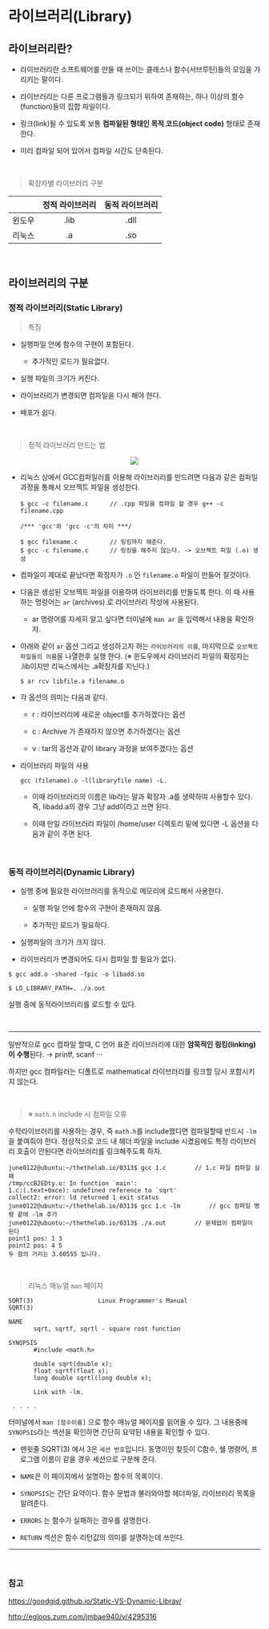 # 라이브러리(Library)

## 라이브러리란?

- 라이브러리란 소프트웨어를 만들 때 쓰이는 클래스나 함수(서브루틴)들의 모임을 가리키는 말이다.

- 라이브러리는 다른 프로그램들과 링크되기 위하여 존재하는, 하나 이상의 함수(function)들의 집합 파일이다.

- 링크(link)될 수 있도록 보통 **컴파일된 형태인 목적 코드(object code)** 형태로 존재한다.

- 미리 컴파일 되어 있어서 컴파일 시간도 단축된다.

<br>

> 확장자별 라이브러리 구분

||정적 라이브러리|동적 라이브러리|
|:---:|:---:|:---:|
|윈도우|.lib|.dll|
|리눅스|.a|.so|

<br>

## 라이브러리의 구분

### 정적 라이브러리(Static Library)

> 특징

- 실행파일 안에 함수의 구현이 포함된다.
  
  - 추가적인 로드가 필요없다.
 
- 실행 파일의 크기가 커진다.

- 라이브러리가 변경되면 컴파일을 다시 해야 한다.

- 배포가 쉽다.

<br>

> 정적 라이브러리 만드는 법

<p align='center'>
<img src='https://user-images.githubusercontent.com/39554623/54333059-46340900-4664-11e9-9421-6bb4cc210b90.PNG'>
</p>

- 리눅스 상에서 GCC컴파일러를 이용해 라이브러리를 만드려면 다음과 같은 컴파일 과정을 통해서 오브젝트 파일을 생성한다.

    ```
  $ gcc -c filename.c      // .cpp 파일을 컴파일 할 경우 g++ -c filename.cpp
    ```

    ```
  /*** 'gcc'와 'gcc -c'의 차이 ***/

  $ gcc filename.c         // 링킹까지 해준다.
  $ gcc -c filename.c      // 링킹을 해주지 않는다. -> 오브젝트 파일 (.o) 생성
    ```

- 컴파일이 제대로 끝났다면 확장자가 `.o` 인 `filename.o` 파일이 만들어 질것이다.
  
- 다음은 생성된 오브젝트 파일을 이용하여 라이브러리를 만들도록 한다. 이 때 사용하는 명령어는 `ar` (archives) 로 라이브러리 작성에 사용된다.

   - ar 명령어를 자세히 알고 싶다면 터미널에 `man ar` 을 입력해서 내용을 확인하자.

- 아래와 같이 `ar` 옵션 그리고 생성하고자 하는 `라이브러리의 이름`, 마지막으로 `오브젝트 파일들의 이름`을 나열한후 실행 한다. (※ 윈도우에서 라이브러리 파일의 확장자는 .lib이지만 리눅스에서는 .a확장자를 지닌다.)

    ```
    $ ar rcv libfile.a filename.o
    ```

- 각 옵션의 의미는 다음과 같다.

  - r : 라이브러리에 새로운 object를 추가하겠다는 옵션

  - c : Archive 가 존재하지 않으면 추가하겠다는 옵션

  - v : tar의 옵션과 같이 library 과정을 보여주겠다는 옵션

- 라이브러리 파일의 사용

    ```
    gcc (filename).o -l(libraryfile name) -L.
    ```
  - 이때 라이브러리의 이름은 lib라는 말과 확장자 .a를 생략하여 사용할수 있다. 즉, libadd.a의 경우 그냥 add이라고 쓰면 된다.
  
  - 이때 만일 라이브러리 파일이 /home/user 디렉토리 밑에 있다면 -L 옵션을 다음과 같이 주면 된다.

<br>

### 동적 라이브러리(Dynamic Library)

- 실행 중에 필요한 라이브러리를 동적으로 메모리에 로드해서 사용한다.
 
  - 실행 파일 안에 함수의 구현이 존재하지 않음.

  - 추가적인 로드가 필요하다.

- 실행파일의 크기가 크지 않다.

- 라이브러리가 변경되어도 다시 컴파일 할 필요가 없다.


```
$ gcc add.o -shared -fpic -o libadd.so
```

```
$ LD_LIBRARY_PATH=. ./a.out
```

실행 중에 동적라이브러리를 로드할 수 있다.

<br>

---

일반적으로 gcc 컴파일 할때, C 언어 표준 라이브러리에 대한 **암묵적인 링킹(linking)이 수행**된다. → printf, scanf ···

하지만 gcc 컴파일러는 디폴트로 mathematical 라이브러리를 링크할 당시 포함시키지 않는다.

<br>

> ※ `math.h` include 시 컴파일 오류

수학라이브러리를 사용하는 경우, 즉 `math.h`를 include했다면 컴파일할때 반드시 `-lm` 을 붙여줘야 한다. 정상적으로 코드 내 헤더 파일을 include 시켰음에도 특정 라이브러리 호출이 안된다면 라이브러리를 링크해주도록 하자.

```
june0122@ubuntu:~/thethelab.io/0313$ gcc 1.c        // 1.c 파일 컴파일 실패
/tmp/ccB2EDty.o: In function `main':
1.c:(.text+0xce): undefined reference to `sqrt'
collect2: error: ld returned 1 exit status
june0122@ubuntu:~/thethelab.io/0313$ gcc 1.c -lm        // gcc 컴파일 명령 끝에 -lm 추가
june0122@ubuntu:~/thethelab.io/0313$ ./a.out        // 문제없이 컴파일이 된다
point1 pos: 1 3
point2 pos: 4 5
두 점의 거리는 3.60555 입니다.
```

<br>

> 리눅스 매뉴얼 `man` 페이지

```
SQRT(3)                  Linux Programmer's Manual                  SQRT(3)

NAME
       sqrt, sqrtf, sqrtl - square root function

SYNOPSIS
       #include <math.h>

       double sqrt(double x);
       float sqrtf(float x);
       long double sqrtl(long double x);

       Link with -lm.
       
 . . . .
```

터미널에서 `man [함수이름]` 으로 함수 매뉴얼 페이지를 읽어올 수 있다. 그 내용중에 `SYNOPSIS`라는 섹션을 확인하면 간단히 요약된 내용을 확인할 수 있다.

- 맨윗줄 SQRT(3) 에서 3은 `세션 번호`입니다. 동명이인 찾듯이 C함수, 쉘 명령어, 프로그램 이름이 같을 경우 세션으로 구분해 준다.

- `NAME`은 이 페이지에서 설명하는 함수의 목록이다.

- `SYNOPSIS`는 간단 요약이다. 함수 문법과 불러와야할 헤더파일, 라이브러리 목록을 알려준다.

- `ERRORS` 는 함수가 실패하는 경우를 설명한다.

- `RETURN` 섹션은 함수 리턴값의 의미를 설명하는데 쓰인다.

---

<br>

### 참고

https://goodgid.github.io/Static-VS-Dynamic-Libray/

http://egloos.zum.com/jmbae940/v/4295316